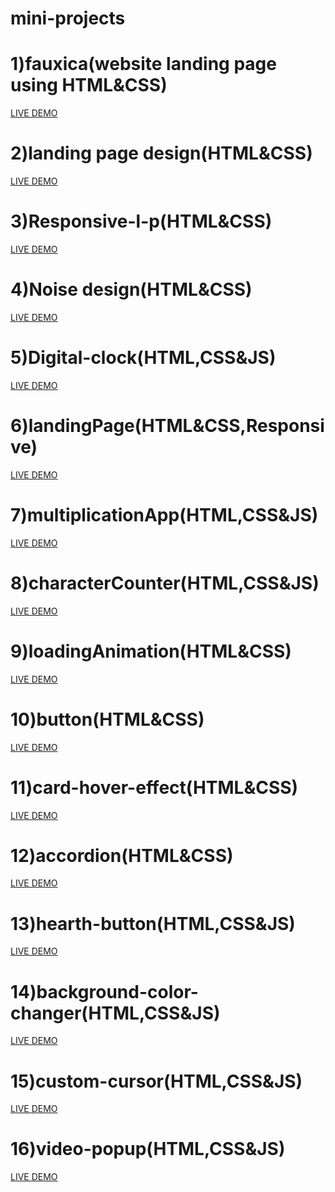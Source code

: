 # mini-projects
# 1)fauxica(website landing page using HTML&CSS)
<a href=https://hafeeeii.github.io/mini-projects/fauxica/>LIVE DEMO</a>
# 2)landing page design(HTML&CSS)
<a href=https://hafeeeii.github.io/mini-projects/landing-page-design/>LIVE DEMO</a>
# 3)Responsive-l-p(HTML&CSS)
<a href=https://hafeeeii.github.io/mini-projects/responsive-l-p/>LIVE DEMO</a>
# 4)Noise design(HTML&CSS)
<a href=https://hafeeeii.github.io/mini-projects/noise-design/>LIVE DEMO</a>
# 5)Digital-clock(HTML,CSS&JS)
<a href=https://hafeeeii.github.io/mini-projects/Digital-clock/>LIVE DEMO</a>
# 6)landingPage(HTML&CSS,Responsive)
<a href=https://hafeeeii.github.io/mini-projects/landingPage/>LIVE DEMO</a>
# 7)multiplicationApp(HTML,CSS&JS)
<a href=https://hafeeeii.github.io/mini-projects/multiplicationApp/>LIVE DEMO</a>
# 8)characterCounter(HTML,CSS&JS)
<a href=https://hafeeeii.github.io/mini-projects/characterCounter/>LIVE DEMO</a>
# 9)loadingAnimation(HTML&CSS)
<a href=https://hafeeeii.github.io/mini-projects/loadingAnimation/>LIVE DEMO</a>
# 10)button(HTML&CSS)
<a href=https://hafeeeii.github.io/mini-projects/button/>LIVE DEMO</a>
# 11)card-hover-effect(HTML&CSS)
<a href=https://hafeeeii.github.io/mini-projects/card-hover-effect/>LIVE DEMO</a>
# 12)accordion(HTML&CSS)
<a href=https://hafeeeii.github.io/mini-projects/accordion/>LIVE DEMO</a>
# 13)hearth-button(HTML,CSS&JS)
<a href=https://hafeeeii.github.io/mini-projects/hearth-button/>LIVE DEMO</a>
# 14)background-color-changer(HTML,CSS&JS)
<a href=https://hafeeeii.github.io/mini-projects/background-color-changer/>LIVE DEMO</a>
# 15)custom-cursor(HTML,CSS&JS)
<a href=https://hafeeeii.github.io/mini-projects/custom-cursor/>LIVE DEMO</a>
# 16)video-popup(HTML,CSS&JS)
<a href=https://hafeeeii.github.io/mini-projects/video-popup/>LIVE DEMO</a>


